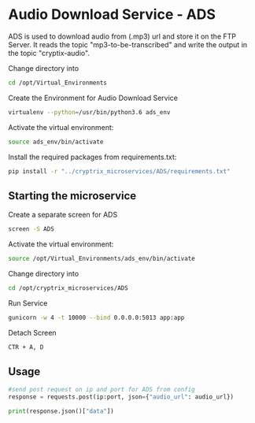 # Audio Download Service - ADS
ADS is used to download audio from (.mp3) url and store it on the FTP Server. It reads the topic "mp3-to-be-transcribed" and write the output in the topic "cryptix-audio".


Change directory into 
```bash
cd /opt/Virtual_Environments
```
Create the Environment for Audio Download Service

```bash
virtualenv --python=/usr/bin/python3.6 ads_env
```
Activate the virtual environment:

```bash
source ads_env/bin/activate
```
Install the required packages from requirements.txt:

```bash
pip install -r "../cryptrix_microservices/ADS/requirements.txt"
```
## Starting the microservice

Create a separate screen for ADS

```bash
screen -S ADS
```
Activate the virtual environment:
```bash
source /opt/Virtual_Environments/ads_env/bin/activate
```
Change directory into 
```bash
cd /opt/cryptrix_microservices/ADS
```

Run Service

```bash
gunicorn -w 4 -t 10000 --bind 0.0.0.0:5013 app:app 
```

Detach Screen 
```bash
CTR + A, D 
```

## Usage

```python
#send post request on ip and port for ADS from config
response = requests.post(ip:port, json={"audio_url": audio_url})

print(response.json()["data"])
```
